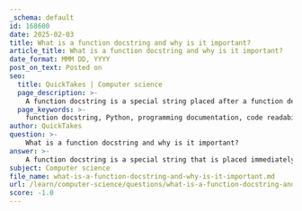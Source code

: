 ```yaml
---
_schema: default
id: 168600
date: 2025-02-03
title: What is a function docstring and why is it important?
article_title: What is a function docstring and why is it important?
date_format: MMM DD, YYYY
post_on_text: Posted on
seo:
  title: QuickTakes | Computer science
  page_description: >-
    A function docstring is a special string placed after a function definition in Python, providing documentation on the function's purpose, parameters, and return values, important for code readability and maintainability.
  page_keywords: >-
    function docstring, Python, programming documentation, code readability, code maintainability, developer collaboration, help system integration, standardization, function purpose, parameters, return values
author: QuickTakes
question: >-
    What is a function docstring and why is it important?
answer: >-
    A function docstring is a special string that is placed immediately after the function definition in Python. It serves to describe the function's purpose, its parameters, and the return values. The docstring is an essential part of the function as it provides documentation that can be accessed programmatically using the `.__doc__` attribute.\n\nHere’s an example of a function with a docstring:\n\n```python\ndef add(a, b):\n    """Returns the sum of a and b."""\n    return a + b\n\nprint(add.__doc__)  # Output: Returns the sum of a and b.\n```\n\n### Importance of Function Docstrings\n\n1. **Documentation**: Docstrings provide a clear explanation of what the function does, which is crucial for anyone reading the code. This is especially important in collaborative environments where multiple developers may work on the same codebase.\n\n2. **Improved Readability**: Well-written docstrings enhance the readability of the code. They help other developers (or the original developer at a later time) quickly understand the function's purpose and how to use it without needing to read through the entire implementation.\n\n3. **Ease of Maintenance**: When functions are well-documented, it becomes easier to maintain and update the code. Developers can quickly identify what each function is supposed to do, which reduces the risk of introducing bugs during modifications.\n\n4. **Integration with Help Systems**: Docstrings can be accessed through Python's built-in help system, allowing users to retrieve documentation interactively. This is particularly useful for libraries and frameworks where users may need to understand how to use various functions.\n\n5. **Standardization**: Using docstrings promotes a standard way of documenting functions across a codebase, which can lead to more consistent and professional code.\n\nIn summary, function docstrings are a vital aspect of Python programming that contribute to better documentation, readability, maintainability, and usability of code. They help ensure that functions are not only functional but also understandable and easy to work with.
subject: Computer science
file_name: what-is-a-function-docstring-and-why-is-it-important.md
url: /learn/computer-science/questions/what-is-a-function-docstring-and-why-is-it-important
score: -1.0
---
```


&nbsp;